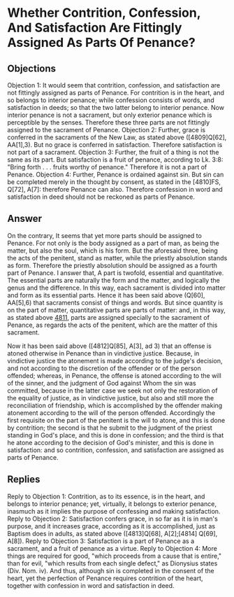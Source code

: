 # Whether Contrition, Confession, And Satisfaction Are Fittingly Assigned As Parts Of Penance?
## Objections
Objection 1: It would seem that contrition, confession, and satisfaction are not fittingly assigned as parts of Penance. For contrition is in the heart, and so belongs to interior penance; while confession consists of words, and satisfaction in deeds; so that the two latter belong to interior penance. Now interior penance is not a sacrament, but only exterior penance which is perceptible by the senses. Therefore these three parts are not fittingly assigned to the sacrament of Penance.
Objection 2: Further, grace is conferred in the sacraments of the New Law, as stated above ([4809]Q[62], AA[1],3). But no grace is conferred in satisfaction. Therefore satisfaction is not part of a sacrament.
Objection 3: Further, the fruit of a thing is not the same as its part. But satisfaction is a fruit of penance, according to Lk. 3:8: "Bring forth . . . fruits worthy of penance." Therefore it is not a part of Penance.
Objection 4: Further, Penance is ordained against sin. But sin can be completed merely in the thought by consent, as stated in the [4810]FS, Q[72], A[7]: therefore Penance can also. Therefore confession in word and satisfaction in deed should not be reckoned as parts of Penance.
## Answer
On the contrary, It seems that yet more parts should be assigned to Penance. For not only is the body assigned as a part of man, as being the matter, but also the soul, which is his form. But the aforesaid three, being the acts of the penitent, stand as matter, while the priestly absolution stands as form. Therefore the priestly absolution should be assigned as a fourth part of Penance.
I answer that, A part is twofold, essential and quantitative. The essential parts are naturally the form and the matter, and logically the genus and the difference. In this way, each sacrament is divided into matter and form as its essential parts. Hence it has been said above (Q[60], AA[5],6) that sacraments consist of things and words. But since quantity is on the part of matter, quantitative parts are parts of matter: and, in this way, as stated above [4811](A[1]), parts are assigned specially to the sacrament of Penance, as regards the acts of the penitent, which are the matter of this sacrament.

Now it has been said above ([4812]Q[85], A[3], ad 3) that an offense is atoned otherwise in Penance than in vindictive justice. Because, in vindictive justice the atonement is made according to the judge's decision, and not according to the discretion of the offender or of the person offended; whereas, in Penance, the offense is atoned according to the will of the sinner, and the judgment of God against Whom the sin was committed, because in the latter case we seek not only the restoration of the equality of justice, as in vindictive justice, but also and still more the reconciliation of friendship, which is accomplished by the offender making atonement according to the will of the person offended. Accordingly the first requisite on the part of the penitent is the will to atone, and this is done by contrition; the second is that he submit to the judgment of the priest standing in God's place, and this is done in confession; and the third is that he atone according to the decision of God's minister, and this is done in satisfaction: and so contrition, confession, and satisfaction are assigned as parts of Penance.
## Replies
Reply to Objection 1: Contrition, as to its essence, is in the heart, and belongs to interior penance; yet, virtually, it belongs to exterior penance, inasmuch as it implies the purpose of confessing and making satisfaction.
Reply to Objection 2: Satisfaction confers grace, in so far as it is in man's purpose, and it increases grace, according as it is accomplished, just as Baptism does in adults, as stated above ([4813]Q[68], A[2];[4814] Q[69], A[8]).
Reply to Objection 3: Satisfaction is a part of Penance as a sacrament, and a fruit of penance as a virtue.
Reply to Objection 4: More things are required for good, "which proceeds from a cause that is entire," than for evil, "which results from each single defect," as Dionysius states (Div. Nom. iv). And thus, although sin is completed in the consent of the heart, yet the perfection of Penance requires contrition of the heart, together with confession in word and satisfaction in deed.